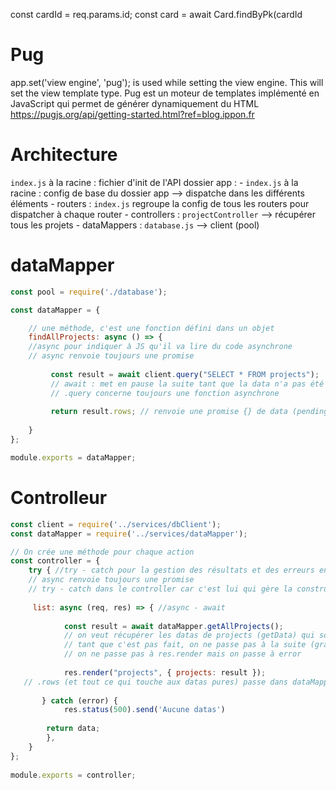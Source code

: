 const cardId = req.params.id;
      const card = await Card.findByPk(cardId

# Pug

app.set('view engine', 'pug'); is used while setting the view engine. This will set the view template type.
Pug est un moteur de templates implémenté en JavaScript qui permet de générer dynamiquement du HTML
<https://pugjs.org/api/getting-started.html?ref=blog.ippon.fr>

# Architecture
`index.js` à la racine : fichier d'init de l'API
dossier app :
    - `index.js` à la racine : config de base du dossier app --> dispatche dans les différents éléments
    - routers : `index.js` regroupe la config de tous les routers pour dispatcher à chaque router
    - controllers : `projectController` --> récupérer tous les projets
    - dataMappers : `database.js` --> client (pool)

# dataMapper

```js
const pool = require('./database');

const dataMapper = {

    // une méthode, c'est une fonction défini dans un objet
    findAllProjects: async () => { 
    //async pour indiquer à JS qu'il va lire du code asynchrone
    // async renvoie toujours une promise
  
         const result = await client.query("SELECT * FROM projects"); 
         // await : met en pause la suite tant que la data n'a pas été récupérée
         // .query concerne toujours une fonction asynchrone
         
         return result.rows; // renvoie une promise {} de data (pending) jusqu'à ce qu'on ait récupéré les données
    
    } 
};

module.exports = dataMapper;
```

# Controlleur

```js
const client = require('../services/dbClient');
const dataMapper = require('../services/dataMapper');

// On crée une méthode pour chaque action
const controller = {
    try { //try - catch pour la gestion des résultats et des erreurs en cas de promise
    // async renvoie toujours une promise
    // try - catch dans le controller car c'est lui qui gère la construction de notre vue, pas dataMapper
    
     list: async (req, res) => { //async - await
       
            const result = await dataMapper.getAllProjects(); 
            // on veut récupérer les datas de projects (getData) qui sont dans dataMapper
            // tant que c'est pas fait, on ne passe pas à la suite (grace à await), mais seulement dans le scope de la fonction try
            // on ne passe pas à res.render mais on passe à error
            
            res.render("projects", { projects: result });
   // .rows (et tout ce qui touche aux datas pures) passe dans dataMapper
       
       } catch (error) {
            res.status(500).send('Aucune datas')
       
        return data;
        },
    }
};
    
module.exports = controller;
```


